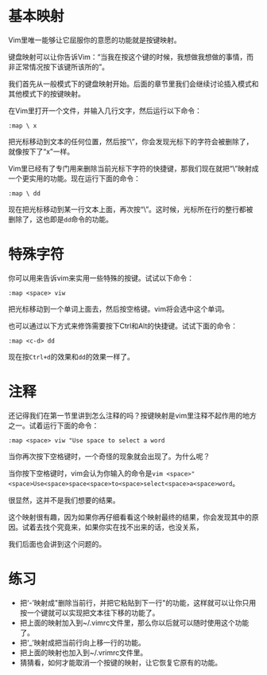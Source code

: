 # 基本映射

Vim里唯一能够让它屈服你的意愿的功能就是按键映射。

键盘映射可以让你告诉Vim：“当我在按这个键的时候，我想做我想做的事情，而非正常情况按下该键所该所的”。

我们首先从一般模式下的键盘映射开始。后面的章节里我们会继续讨论插入模式和其他模式下的按键映射。
    
在Vim里打开一个文件，并输入几行文字，然后运行以下命令：

`:map \ x`

把光标移动到文本的任何位置，然后按“\”，你会发现光标下的字符会被删除了，就像按下了“x”一样。

Vim里已经有了专门用来删除当前光标下字符的快捷键，那我们现在就把“\”映射成一个更实用的功能。现在运行下面的命令：

`:map \ dd`

现在把光标移动到某一行文本上面，再次按“\”。这时候，光标所在行的整行都被删除了，这也即是`dd`命令的功能。

# 特殊字符

你可以用<keyname>来告诉vim来实用一些特殊的按键。试试以下命令：

`:map <space> viw`

把光标移动到一个单词上面去，然后按空格键。vim将会选中这个单词。
     
也可以通过以下方式来修饰需要按下Ctrl和Alt的快捷键。试试下面的命令：

`:map <c-d> dd`

现在按`Ctrl+d`的效果和`dd`的效果一样了。
     
# 注释

还记得我们在第一节里讲到怎么注释的吗？按键映射是vim里注释不起作用的地方之一。试着运行下面的命令：

`:map <space> viw "Use space to select a word`

当你再次按下空格键时，一个奇怪的现象就会出现了。为什么呢？

当你按下空格键时，vim会认为你输入的命令是`vim <space>"<space>Use<space>space<space>to<space>select<space>a<space>word`。

很显然，这并不是我们想要的结果。

这个映射很有趣，因为如果你再仔细看看这个映射最终的结果，你会发现其中的原因。试着去找个究竟来，如果你实在找不出来的话，也没关系，

我们后面也会讲到这个问题的。

# 练习

- 把‘-’映射成"删除当前行，并把它粘贴到下一行"的功能，这样就可以让你只用按一个键就可以实现把文本往下移的功能了。
- 把上面的映射加入到~/.vimrc文件里，那么你以后就可以随时使用这个功能了。
- 把‘_’映射成把当前行向上移一行的功能。
- 把上面的映射也加入到~/.vrimrc文件里。
- 猜猜看，如何才能取消一个按键的映射，让它恢复它原有的功能。
